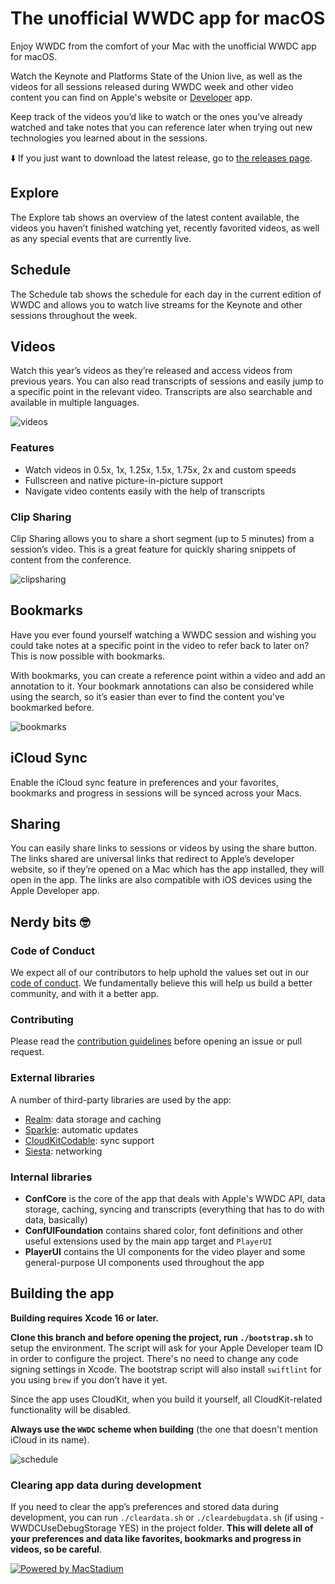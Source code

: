 # The unofficial WWDC app for macOS

Enjoy WWDC from the comfort of your Mac with the unofficial WWDC app for macOS.

Watch the Keynote and Platforms State of the Union live, as well as the videos for all sessions released during WWDC week and other video content you can find on Apple's website or [Developer](https://apps.apple.com/app/apple-developer/id640199958) app.

Keep track of the videos you’d like to watch or the ones you’ve already watched and take notes that you can reference later when trying out new technologies you learned about in the sessions.

⬇️ If you just want to download the latest release, go to [the releases page](https://github.com/insidegui/WWDC/releases/latest).

## Explore

The Explore tab shows an overview of the latest content available, the videos you haven’t finished watching yet, recently favorited videos, as well as any special events that are currently live.

## Schedule

The Schedule tab shows the schedule for each day in the current edition of WWDC and allows you to watch live streams for the Keynote and other sessions throughout the week.

## Videos

Watch this year’s videos as they’re released and access videos from previous years. You can also read transcripts of sessions and easily jump to a specific point in the relevant video. Transcripts are also searchable and available in multiple languages.

![videos](./img/v7/Transcript.webp)

### Features

- Watch videos in 0.5x, 1x, 1.25x, 1.5x, 1.75x, 2x and custom speeds
- Fullscreen and native picture-in-picture support
- Navigate video contents easily with the help of transcripts

### Clip Sharing

Clip Sharing allows you to share a short segment (up to 5 minutes) from a session’s video. This is a great feature for quickly sharing snippets of content from the conference.

![clipsharing](./img/v7/ClipSharing.webp)

## Bookmarks

Have you ever found yourself watching a WWDC session and wishing you could take notes at a specific point in the video to refer back to later on? This is now possible with bookmarks.

With bookmarks, you can create a reference point within a video and add an annotation to it. Your bookmark annotations can also be considered while using the search, so it’s easier than ever to find the content you've bookmarked before.

![bookmarks](./img/v7/Video-Bookmark.webp)

## iCloud Sync

Enable the iCloud sync feature in preferences and your favorites, bookmarks and progress in sessions will be synced across your Macs.

## Sharing

You can easily share links to sessions or videos by using the share button. The links shared are universal links that redirect to Apple’s developer website, so if they’re opened on a Mac which has the app installed, they will open in the app. The links are also compatible with iOS devices using the Apple Developer app.

## Nerdy bits 🤓

### Code of Conduct
We expect all of our contributors to help uphold the values set out in our [code of conduct](./CODE_OF_CONDUCT.md). We fundamentally believe this will help us build a better community, and with it a better app.

### Contributing

Please read the [contribution guidelines](CONTRIBUTING.md) before opening an issue or pull request.

### External libraries

A number of third-party libraries are used by the app:

- [Realm](https://realm.io): data storage and caching
- [Sparkle](https://sparkle-project.org/): automatic updates
- [CloudKitCodable](https://github.com/insidegui/CloudKitCodable): sync support
- [Siesta](http://bustoutsolutions.github.io/siesta/): networking

### Internal libraries

- **ConfCore** is the core of the app that deals with Apple's WWDC API, data storage, caching, syncing and transcripts (everything that has to do with data, basically)
- **ConfUIFoundation** contains shared color, font definitions and other useful extensions used by the main app target and `PlayerUI`
- **PlayerUI** contains the UI components for the video player and some general-purpose UI components used throughout the app

## Building the app

**Building requires Xcode 16 or later.**

**Clone this branch and before opening the project, run `./bootstrap.sh`** to setup the environment. The script will ask for your Apple Developer team ID in order to configure the project. There's no need to change any code signing settings in Xcode. The bootstrap script will also install `swiftlint` for you using `brew` if you don’t have it yet.

Since the app uses CloudKit, when you build it yourself, all CloudKit-related functionality will be disabled.

**Always use the `WWDC` scheme when building** (the one that doesn't mention iCloud in its name).

![schedule](./img/v7/BuildTarget.webp)

### Clearing app data during development

If you need to clear the app’s preferences and stored data during development, you can run `./cleardata.sh` or `./cleardebugdata.sh` (if using -WWDCUseDebugStorage YES) in the project folder. **This will delete all of your preferences and data like favorites, bookmarks and progress in videos, so be careful**.

<a href="https://macstadium.com" title="The unofficial WWDC app is using MacStadium"><img src="./img/MacStadiumOSS.png" alt="Powered by MacStadium"></a>